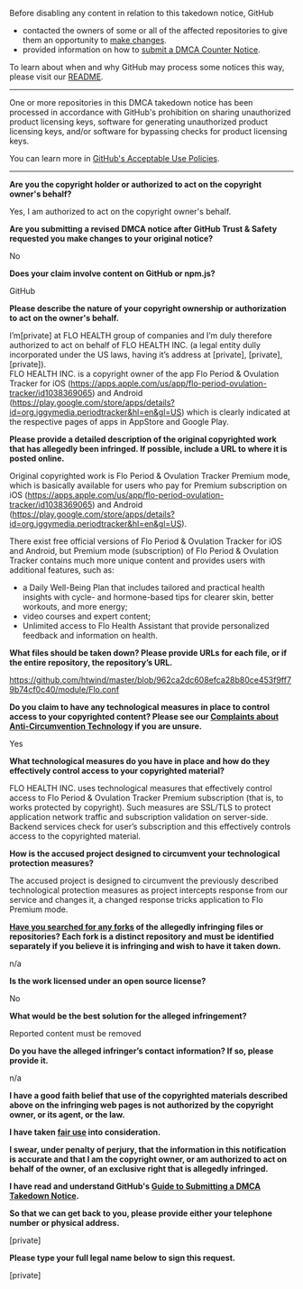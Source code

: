 Before disabling any content in relation to this takedown notice, GitHub
- contacted the owners of some or all of the affected repositories to give them an opportunity to [make changes](https://docs.github.com/en/github/site-policy/dmca-takedown-policy#a-how-does-this-actually-work).
- provided information on how to [submit a DMCA Counter Notice](https://docs.github.com/en/articles/guide-to-submitting-a-dmca-counter-notice).

To learn about when and why GitHub may process some notices this way, please visit our [README](https://github.com/github/dmca/blob/master/README.md#anatomy-of-a-takedown-notice).

---

One or more repositories in this DMCA takedown notice has been processed in accordance with GitHub's prohibition on sharing unauthorized product licensing keys, software for generating unauthorized product licensing keys, and/or software for bypassing checks for product licensing keys.

You can learn more in [GitHub's Acceptable Use Policies](https://docs.github.com/en/github/site-policy/github-acceptable-use-policies).

---

**Are you the copyright holder or authorized to act on the copyright owner's behalf?**

Yes, I am authorized to act on the copyright owner's behalf.

**Are you submitting a revised DMCA notice after GitHub Trust & Safety requested you make changes to your original notice?**

No

**Does your claim involve content on GitHub or npm.js?**

GitHub

**Please describe the nature of your copyright ownership or authorization to act on the owner's behalf.**

I’m[private] at FLO HEALTH group of companies and I’m duly therefore authorized to act on behalf of FLO HEALTH INC. (a legal entity dully incorporated under the US laws, having it’s address at [private], [private], [private]).  
FLO HEALTH INC. is a copyright owner of the app Flo Period & Ovulation Tracker for iOS (https://apps.apple.com/us/app/flo-period-ovulation-tracker/id1038369065) and Android (https://play.google.com/store/apps/details?id=org.iggymedia.periodtracker&hl=en&gl=US) which is clearly indicated at the respective pages of apps in AppStore and Google Play.

**Please provide a detailed description of the original copyrighted work that has allegedly been infringed. If possible, include a URL to where it is posted online.**

Original copyrighted work is Flo Period & Ovulation Tracker Premium mode, which is basically available for users who pay for Premium subscription on iOS (https://apps.apple.com/us/app/flo-period-ovulation-tracker/id1038369065) and Android (https://play.google.com/store/apps/details?id=org.iggymedia.periodtracker&hl=en&gl=US).

There exist free official versions of Flo Period & Ovulation Tracker for iOS and Android, but Premium mode (subscription) of Flo Period & Ovulation Tracker contains much more unique content and provides users with additional features, such as:

- a Daily Well-Being Plan that includes tailored and practical health insights with cycle- and hormone-based tips for clearer skin, better workouts, and more energy;  
- video courses and expert content;  
- Unlimited access to Flo Health Assistant that provide personalized feedback and information on health.

**What files should be taken down? Please provide URLs for each file, or if the entire repository, the repository’s URL.**

https://github.com/htwind/master/blob/962ca2dc608efca28b80ce453f9ff79b74cf0c40/module/Flo.conf

**Do you claim to have any technological measures in place to control access to your copyrighted content? Please see our <a href="https://docs.github.com/articles/guide-to-submitting-a-dmca-takedown-notice#complaints-about-anti-circumvention-technology">Complaints about Anti-Circumvention Technology</a> if you are unsure.**

Yes

**What technological measures do you have in place and how do they effectively control access to your copyrighted material?**

FLO HEALTH INC. uses technological measures that effectively control access to Flo Period & Ovulation Tracker Premium subscription (that is, to works protected by copyright). Such measures are SSL/TLS to protect application network traffic and subscription validation on server-side. Backend services check for user’s subscription and this effectively controls access to the copyrighted material.

**How is the accused project designed to circumvent your technological protection measures?**

The accused project is designed to circumvent the previously described technological protection measures as project intercepts response from our service and changes it, a changed response tricks application to Flo Premium mode.

**<a href="https://docs.github.com/articles/dmca-takedown-policy#b-what-about-forks-or-whats-a-fork">Have you searched for any forks</a> of the allegedly infringing files or repositories? Each fork is a distinct repository and must be identified separately if you believe it is infringing and wish to have it taken down.**

n/a

**Is the work licensed under an open source license?**

No

**What would be the best solution for the alleged infringement?**

Reported content must be removed

**Do you have the alleged infringer’s contact information? If so, please provide it.**

n/a

**I have a good faith belief that use of the copyrighted materials described above on the infringing web pages is not authorized by the copyright owner, or its agent, or the law.**

**I have taken <a href="https://www.lumendatabase.org/topics/22">fair use</a> into consideration.**

**I swear, under penalty of perjury, that the information in this notification is accurate and that I am the copyright owner, or am authorized to act on behalf of the owner, of an exclusive right that is allegedly infringed.**

**I have read and understand GitHub's <a href="https://docs.github.com/articles/guide-to-submitting-a-dmca-takedown-notice/">Guide to Submitting a DMCA Takedown Notice</a>.**

**So that we can get back to you, please provide either your telephone number or physical address.**

[private]

**Please type your full legal name below to sign this request.**

[private]
